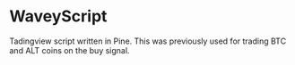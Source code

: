 # WaveyScript
Tadingview script written in Pine.
This was previously used for trading BTC and ALT coins on the buy signal.
